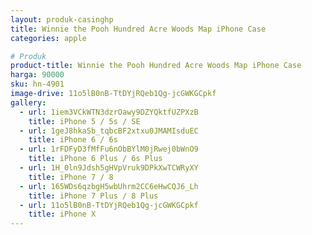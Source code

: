 ```yaml
---
layout: produk-casinghp
title: Winnie the Pooh Hundred Acre Woods Map iPhone Case
categories: apple

# Produk
product-title: Winnie the Pooh Hundred Acre Woods Map iPhone Case
harga: 90000
sku: hn-4901
image-drive: 11o5lB0nB-TtDYjRQeb1Qg-jcGWKGCpkf
gallery:
  - url: 1iem3VCkWTN3dzrOawy9DZYQktfUZPXzB
    title: iPhone 5 / 5s / SE
  - url: 1geJ8hkaSb_tqbcBF2xtxu0JMAMIsduEC
    title: iPhone 6 / 6s
  - url: 1rFDFyD3fMfFu6nObBYlM0jRwej0bWnO9
    title: iPhone 6 Plus / 6s Plus
  - url: 1H_0ln9Jdsh5gHVpVruk9DPkXwTCWRyXY
    title: iPhone 7 / 8
  - url: 165WDs6qzbgH5wbUhrm2CC6eHwCQJ6_Lh
    title: iPhone 7 Plus / 8 Plus
  - url: 11o5lB0nB-TtDYjRQeb1Qg-jcGWKGCpkf
    title: iPhone X
---
```

